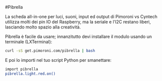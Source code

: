 <!--
---
name: Pibrella
description: Una scheda all-in-one per luci, suoni, input ed output.
pincount: 26
pin:
  '7':
    name: LED verde
    direction: output
    active: high
  '11':
    name: LED giallo
    direction: output
    active: high
  '12':
    name: Buzzer - cicalino
    direction: output
    active: high
  '13':
    name: LED rosso
    direction: output
    active: high
  '15':
    name: Output A
    direction: output
    active: high
  '16':
    name: Output B
    direction: output
    active: high
  '18':
    name: Output C
    direction: output
    active: high
  '19':
    name: Input D
    direction: output
    active: high
  '21':
    name: Input A
    direction: input
    active: high
  '22':
    name: Output D
    direction: output
    active: high
  '23':
    name: Button
    direction: input
    active: high
  '24':
    name: Input C
    direction: input
    active: high
  '26':
    name: Input B
    direction: input
    active: high
-->
#Pibrella

La scheda all-in-one per luci, suoni, input ed output di Pimoroni vs Cyntech utilizza molti dei pin IO 
del Raspberry, ma la seriale e l'I2C restano liberi, lasciando molto spazio alla creatività.

Pibrella è facile da usare; innanzitutto devi installare il modulo usando un terminale (LXTerminal):

```bash
curl -sS get.pimoroni.com/pibrella | bash
```

E poi lo importi nel tuo script Python per smanettare:

```bash
import pibrella
pibrella.light.red.on()
```